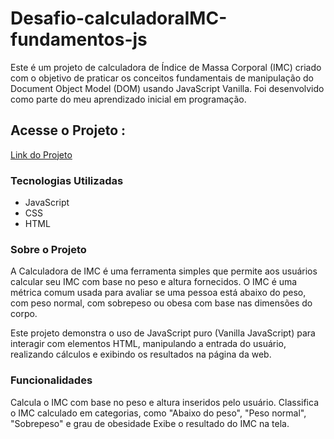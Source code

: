 # Desafio-calculadoraIMC-fundamentos-js

Este é um projeto de calculadora de Índice de Massa Corporal (IMC) criado com o objetivo de praticar os conceitos fundamentais de manipulação do Document Object Model (DOM) usando JavaScript Vanilla. Foi desenvolvido como parte do meu aprendizado inicial em programação.

## Acesse o Projeto :
[Link do Projeto](https://lucasfneves.github.io/desafio-calculadoraIMC-fundamentos-js/)
 
### Tecnologias Utilizadas
- JavaScript
- CSS
- HTML

### Sobre o Projeto
A Calculadora de IMC é uma ferramenta simples que permite aos usuários calcular seu IMC com base no peso e altura fornecidos. O IMC é uma métrica comum usada para avaliar se uma pessoa está abaixo do peso, com peso normal, com sobrepeso ou obesa com base nas dimensões do corpo.

Este projeto demonstra o uso de JavaScript puro (Vanilla JavaScript) para interagir com elementos HTML, manipulando a entrada do usuário, realizando cálculos e exibindo os resultados na página da web.

### Funcionalidades
Calcula o IMC com base no peso e altura inseridos pelo usuário.
Classifica o IMC calculado em categorias, como "Abaixo do peso", "Peso normal", "Sobrepeso" e grau de obesidade
Exibe o resultado do IMC na tela.
